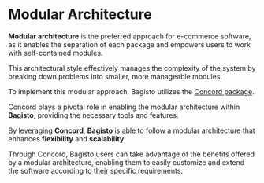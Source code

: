 # Modular Architecture

**Modular architecture** is the preferred approach for e-commerce software, as it enables the separation of each package and empowers users to work with self-contained modules.

This architectural style effectively manages the complexity of the system by breaking down problems into smaller, more manageable modules.

To implement this modular approach, Bagisto utilizes the [Concord package](https://github.com/artkonekt/concord).

Concord plays a pivotal role in enabling the modular architecture within **Bagisto**, providing the necessary tools and features.

By leveraging **Concord**, **Bagisto** is able to follow a modular architecture that enhances **flexibility** and **scalability**.

Through Concord, Bagisto users can take advantage of the benefits offered by a modular architecture, enabling them to easily customize and extend the software according to their specific requirements.